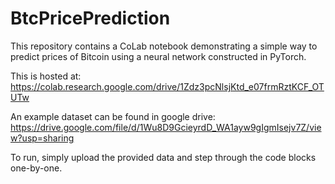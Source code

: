 # BtcPricePrediction
This repository contains a CoLab notebook demonstrating a simple way to predict prices of Bitcoin using a neural network constructed in PyTorch.

This is hosted at:
https://colab.research.google.com/drive/1Zdz3pcNlsjKtd_e07frmRztKCF_OTUTw

An example dataset can be found in google drive:
https://drive.google.com/file/d/1Wu8D9GcieyrdD_WA1ayw9gIgmIsejv7Z/view?usp=sharing

To run, simply upload the provided data and step through the code blocks one-by-one.
